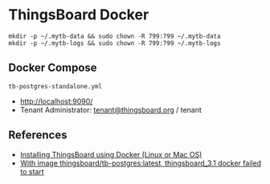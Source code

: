 # ThingsBoard Docker

```
mkdir -p ~/.mytb-data && sudo chown -R 799:799 ~/.mytb-data
mkdir -p ~/.mytb-logs && sudo chown -R 799:799 ~/.mytb-logs
```

## Docker Compose
`tb-postgres-standalone.yml`

- [http://localhost:9090/](http://localhost:9090/)
- Tenant Administrator: tenant@thingsboard.org / tenant

## References
- [Installing ThingsBoard using Docker (Linux or Mac OS)](https://thingsboard.io/docs/user-guide/install/docker/)
- [With image thingsboard/tb-postgres:latest, thingsboard_3.1 docker failed to start](https://github.com/thingsboard/thingsboard/issues/3347)